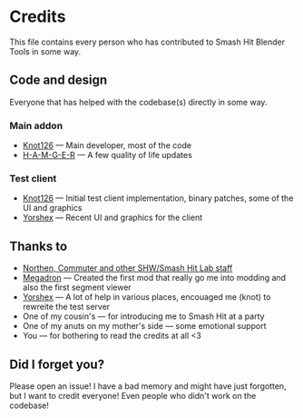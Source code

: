 # Credits

This file contains every person who has contributed to Smash Hit Blender Tools in some way.

## Code and design

Everyone that has helped with the codebase(s) directly in some way.

### Main addon

* [Knot126](https://github.com/knot126) &mdash; Main developer, most of the code
* [H-A-M-G-E-R](https://github.com/H-A-M-G-E-R) &mdash; A few quality of life updates

### Test client

* [Knot126](https://github.com/knot126) &mdash; Initial test client implementation, binary patches, some of the UI and graphics
* [Yorshex](https://github.com/yorshex) &mdash; Recent UI and graphics for the client

## Thanks to

* [Northen, Commuter and other SHW/Smash Hit Lab staff](https://smashhitlab.fandom.com/)
* [Megadron](https://github.com/MegadronA03) &mdash; Created the first mod that really go me into modding and also the first segment viewer
* [Yorshex](https://github.com/yorshex) &mdash; A lot of help in various places, encouaged me (knot) to rewreite the test server
* One of my cousin's &mdash; for introducing me to Smash Hit at a party
* One of my anuts on my mother's side &mdash; some emotional support
* You &mdash; for bothering to read the credits at all <3

## Did I forget you?

Please open an issue! I have a bad memory and might have just forgotten, but I want to credit everyone! Even people who didn't work on the codebase!
